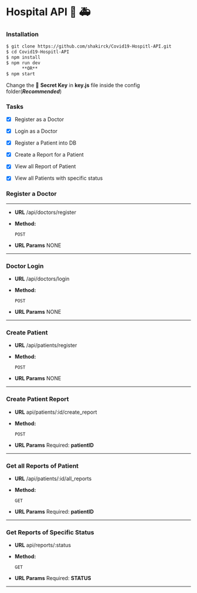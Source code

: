 # Hospital API  :hospital:  :ambulance:


### Installation


```sh
$ git clone https://github.com/shakirck/Covid19-Hospitl-API.git
$ cd Covid19-Hospitl-API 
$ npm install 
$ npm run dev 
      **OR**
$ npm start 
```
Change the  :key: **Secret Key** in  **key.js** file inside the config folder(***Recommended***)



### Tasks


- [x] Register as a  Doctor
- [x] Login as a  Doctor
- [x] Register a  Patient into DB
- [x] Create a Report for a Patient
- [x] View all Report of Patient
- [x] View all Patients with specific status


### Register a Doctor
-----------
* **URL**
/api/doctors/register

* **Method:**

  `POST`
  
*  **URL Params**
     NONE
     
     
 ---------------
 
 ###   Doctor Login 
 * **URL**
/api/doctors/login

* **Method:**

  `POST`
  
*  **URL Params**
     NONE
     
     
     
--------------

 ### Create Patient
 
* **URL**
/api/patients/register

* **Method:**

  `POST`
  
*  **URL Params**
     NONE
     
     
     
--------------
 ### Create Patient Report

* **URL**
api/patients/:id/create_report
* **Method:**

  `POST`
  
*  **URL Params**
     Required: **patientID**
     
-----------     
 ### Get all Reports of Patient

* **URL**
/api/patients/:id/all_reports

* **Method:**

  `GET`
  
*  **URL Params**
     Required: **patientID**
     
     
     
--------------

 ### Get  Reports of Specific Status
 
* **URL**
api/reports/:status

* **Method:**

  `GET`
  
*  **URL Params**
     Required: **STATUS**
     
     
     
--------------

  
